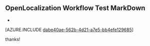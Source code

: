 ## OpenLocalization Workflow Test MarkDown
* 

[AZURE.INCLUDE [dabe40ae-562b-4d21-a7e5-bb4efe129685](calleeMd1.md)]

 
thanks!